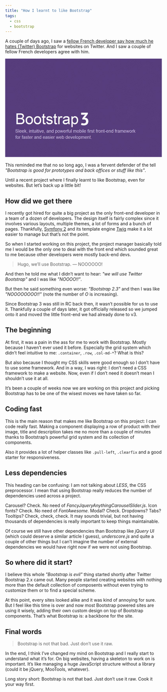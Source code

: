 ```yaml
---
title: "How I learnt to like Bootstrap"
tags:
  - css
  - bootstrap
---
```


A couple of days ago, I saw a [fellow French developer say how much he hates (Twitter) Bootstrap](https://twitter.com/Gandoulfe/status/392640481634422785) for websites on Twitter. And I saw a couple of fellow French developers agree with him.

![Twitter Bootstrap 3](/assets/images/how-i-learnt-to-like-bootstrap/bootstrap.jpg)

This reminded me that no so long ago, I was a fervent defender of the tell _"Bootstrap is good for prototypes and back offices or stuff like this"_.

Until a recent project where I finally learnt to like Bootstrap, even for websites. But let’s back up a little bit!

## How did we get there

I recently got hired for quite a big project as the only front-end developer in a team of a dozen of developers. The design itself is fairly complex since it involves various layouts, multiple themes, a lot of forms and a bunch of pages. Thankfully, [Symfony 2](https://symfony.com/) and its template engine [Twig](https://twig.symfony.com/) make it a lot easier to manage but that’s not the point.

So when I started working on this project, the project manager basically told me I would be the only one to deal with the front end which sounded great to me because other developers were mostly back-end devs.

> Hugo, we’ll use Bootstrap. — NOOOOOO!

And then he told me what I didn’t want to hear: _"we will use Twitter Bootstrap"_ and I was like _"NOOOO!!"_.

But then he said something even worse: _"Bootstrap 2.3"_ and then I was like _"NOOOOOOOO!!"_ (note the number of _O_ is increasing).

Since Bootstrap 3 was still in RC back then, it wasn’t possible for us to use it. Thankfully a couple of days later, it got officially released so we jumped onto it and moved the little front-end we had already done to v3.

## The beginning

At first, it was a pain in the ass for me to work with Bootstrap. Mostly because I haven’t ever used it before. Especially the grid system which didn’t feel intuitive to me: `.container`, `.row`, `.col-md-*`? What is this?

But also because I thought my CSS skills were good enough so I don’t have to use some framework. And in a way, I was right: I don’t need a CSS framework to make a website. Now, even if I don’t need it doesn’t mean I shouldn’t use it at all.

It’s been a couple of weeks now we are working on this project and picking Bootstrap has to be one of the wisest moves we have taken so far.

## Coding fast

This is the main reason that makes me like Bootstrap on this project: I can code really fast. Making a component displaying a row of product with their image, title and description takes me no more than a couple of minutes thanks to Bootstrap’s powerful grid system and its collection of components.

Also it provides a lot of helper classes like `.pull-left`, `.clearfix` and a good starter for responsiveness.

## Less dependencies

This heading can be confusing: I am not talking about _LESS_, the CSS preprocessor. I mean that using Bootstrap really reduces the number of dependencies used across a project.

Carousel? Check. No need of _FancyJqueryAnythingCarouselSlider.js_. Icon fonts? Check. No need of _FontAwesome_. Modal? Check. Dropdowns? Tabs? Tooltips? Check, check, check. It may sounds trivial, but not having thousands of dependencies is really important to keep things maintainable.

Of course we still have other dependencies than Bootstrap like _jQuery UI_ (which could deserve a similar article I guess), _underscore.js_ and quite a couple of other things but I can’t imagine the number of external dependencies we would have right now if we were not using Bootstrap.

## So where did it start?

I believe this whole _"Bootstrap is evil"_ thing started shortly after Twitter Bootstrap 2.x came out. Many people started creating websites with nothing more than the default collection of composents without even trying to customize them or to find a special scheme.

At this point, every sites looked alike and it was kind of annoying for sure. But I feel like this time is over and now most Bootstrap powered sites are using it wisely, adding their own custom design on top of Bootstrap components. That’s what Bootstrap is: a backbone for the site.

## Final words

> Bootstrap is not that bad. Just don’t use it raw.

In the end, I think I’ve changed my mind on Bootstrap and I really start to understand what it’s for. On big websites, having a skeleton to work on is important. It’s like managing a huge JavaScript structure without a library (could it be jQuery, MooTools, whatever).

Long story short: Bootstrap is not that bad. Just don’t use it raw. Cook it your way first.
